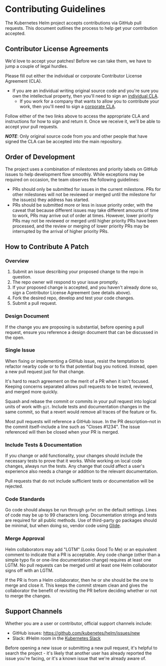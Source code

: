 # Contributing Guidelines

The Kubernetes Helm project accepts contributions via GitHub pull requests. This document outlines the process to help get your contribution accepted.

## Contributor License Agreements

We'd love to accept your patches! Before we can take them, we have to jump a couple of legal hurdles.

Please fill out either the individual or corporate Contributor License Agreement (CLA).

  * If you are an individual writing original source code and you're sure you own the intellectual property, then you'll need to sign an [individual CLA](http://code.google.com/legal/individual-cla-v1.0.html).
    * If you work for a company that wants to allow you to contribute your work, then you'll need to sign a [corporate CLA](http://code.google.com/legal/corporate-cla-v1.0.html).

Follow either of the two links above to access the appropriate CLA and instructions for how to sign and return it. Once we receive it, we'll be able to accept your pull requests.

***NOTE***: Only original source code from you and other people that have signed the CLA can be accepted into the main repository.

## Order of Development

The project uses a combination of milestones and priority labels on GitHub issues to help development flow smoothly. While exceptions may be required on occasion, the team observes the following guidelines:

 * PRs should only be submitted for issues in the current milestone. PRs for other milestones will not be reviewed or merged until the milestone for the issue(s) they address has started.
 * PRs should be submitted more or less in issue priority order, with the caveat that because different issues may take different amounts of time to work, PRs may arrive out of order at times. However, lower priority PRs may not be reviewed or merged until higher priority PRs have been processed, and the review or merging of lower priority PRs may be interrupted by the arrival of higher priority PRs.

## How to Contribute A Patch

### Overview

1. Submit an issue describing your proposed change to the repo in question.
1. The repo owner will respond to your issue promptly.
1. If your proposed change is accepted, and you haven't already done so, sign a Contributor License Agreement (see details above).
1. Fork the desired repo, develop and test your code changes.
1. Submit a pull request.

### Design Document

If the change you are proposing is substantial, before opening a pull request, ensure you reference a design document that can be discussed in the open.

### Single Issue

When fixing or implementing a GitHub issue, resist the temptation to refactor nearby code or to fix that potential bug you noticed. Instead, open a new pull request just for that change.

It's hard to reach agreement on the merit of a PR when it isn't focused. Keeping concerns separated allows pull requests to be tested, reviewed, and merged more quickly.

Squash and rebase the commit or commits in your pull request into logical units of work with `git`. Include tests and documentation changes in the same commit, so that a revert would remove all traces of the feature or fix.

Most pull requests will reference a GitHub issue. In the PR description–not in the commit itself–include a line such as "Closes #1234". The issue referenced will then be closed when your PR is merged.

### Include Tests & Documentation

If you change or add functionality, your changes should include the necessary tests to prove that it works. While working on local code changes, always run the tests.  Any change that could affect a user's experience also needs a change or addition to the relevant documentation.  

Pull requests that do not include sufficient tests or documentation will be rejected.

### Code Standards

Go code should always be run through `gofmt` on the default settings. Lines of code may be up to 99 characters long. Documentation strings and tests are required for all public methods. Use of third-party go packages should be minimal, but when doing so, vendor code using [Glide](http://glide.sh/).

### Merge Approval

Helm collaborators may add "LGTM" (Looks Good To Me) or an equivalent comment to indicate that a PR is acceptable. Any code change (other than a simple typo fix or one-line documentation change) requires at least one LGTM.  No pull requests can be merged until at least one Helm collaborator signs off with an LGTM.

If the PR is from a Helm collaborator, then he or she should be the one to merge and close it. This keeps the commit stream clean and gives the collaborator the benefit of revisiting the PR before deciding whether or not to merge the changes.

## Support Channels

Whether you are a user or contributor, official support channels include:

- GitHub issues: https://github.com/kubenetes/helm/issues/new
- Slack: #Helm room in the [Kubernetes Slack](http://slack.kubernetes.io/)

Before opening a new issue or submitting a new pull request, it's helpful to search the project - it's likely that another user has already reported the issue you're facing, or it's a known issue that we're already aware of.
